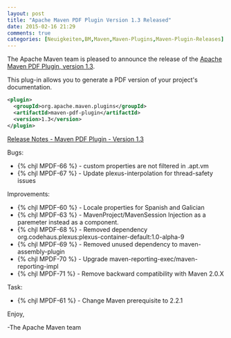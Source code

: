 ```yaml
---
layout: post
title: "Apache Maven PDF Plugin Version 1.3 Released"
date: 2015-02-16 21:29
comments: true
categories: [Neuigkeiten,BM,Maven,Maven-Plugins,Maven-Plugin-Releases]
---
```

The Apache Maven team is pleased to announce the release of the 
[Apache Maven PDF Plugin, version 1.3](http://maven.apache.org/plugins/maven-pdf-plugin/).

This plug-in allows you to generate a PDF version of your project's
documentation.

``` xml
<plugin>
  <groupId>org.apache.maven.plugins</groupId>
  <artifactId>maven-pdf-plugin</artifactId>
  <version>1.3</version>
</plugin>
```

<!-- more -->

[Release Notes - Maven PDF Plugin - Version 1.3](http://jira.codehaus.org/secure/ReleaseNote.jspa?projectId=11932&version=18950)

Bugs:

 * {% chjl MPDF-66 %} - custom properties are not filtered in .apt.vm
 * {% chjl MPDF-67 %} - Update plexus-interpolation for thread-safety issues

Improvements:

 * {% chjl MPDF-60 %} - Locale properties for Spanish and Galician
 * {% chjl MPDF-63 %} - MavenProject/MavenSession Injection as a paremeter instead as a component.
 * {% chjl MPDF-68 %} - Removed dependency org.codehaus.plexus:plexus-container-default:1.0-alpha-9
 * {% chjl MPDF-69 %} - Removed unused dependency to maven-assembly-plugin
 * {% chjl MPDF-70 %} - Upgrade maven-reporting-exec/maven-reporting-impl
 * {% chjl MPDF-71 %} - Remove backward compatibility with Maven 2.0.X

Task:

 * {% chjl MPDF-61 %} - Change Maven prerequisite to 2.2.1

Enjoy,

-The Apache Maven team
